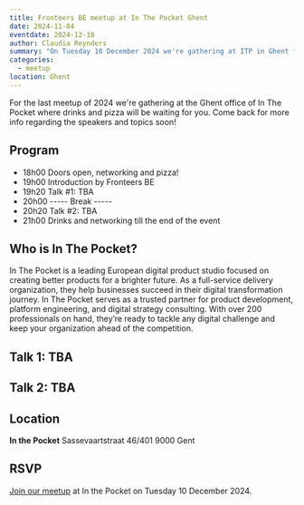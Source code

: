 ```yaml
---
title: Fronteers BE meetup at In The Pocket Ghent
date: 2024-11-04
eventdate: 2024-12-10
author: Claudia Reynders
summary: "On Tuesday 10 December 2024 we're gathering at ITP in Ghent for our last Belgian meetup of the year. Join us for a cosy evening amongst fellow Fronteers" 
categories: 
  - meetup
location: Ghent
---
```


For the last meetup of 2024 we're gathering at the Ghent office of In The Pocket where drinks and pizza will be waiting for you.
Come back for more info regarding the speakers and topics soon!


## Program

- 18h00  Doors open, networking and pizza!
- 19h00  Introduction by Fronteers BE
- 19h20  Talk #1: TBA
- 20h00  ----- Break -----
- 20h20  Talk #2: TBA
- 21h00  Drinks and networking till the end of the event

## Who is In The Pocket?

In The Pocket is a leading European digital product studio focused on creating better products for a brighter future. As a full-service delivery organization, they help businesses succeed in their digital transformation journey. In The Pocket serves as a trusted partner for product development, platform engineering, and digital strategy consulting. With over 200 professionals on hand, they’re ready to tackle any digital challenge and keep your organization ahead of the competition.

## Talk 1: TBA


## Talk 2: TBA


## Location

**In the Pocket**
Sassevaartstraat 46/401
9000 Gent

## RSVP

[Join our meetup](https://www.meetup.com/fronteers-be/events/304200661/) at In the Pocket on Tuesday 10 December 2024.
